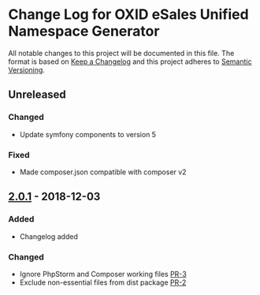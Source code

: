 # Change Log for OXID eSales Unified Namespace Generator

All notable changes to this project will be documented in this file.
The format is based on [Keep a Changelog](http://keepachangelog.com/)
and this project adheres to [Semantic Versioning](http://semver.org/).

## Unreleased

### Changed

- Update symfony components to version 5

### Fixed

- Made composer.json compatible with composer v2

## [2.0.1] - 2018-12-03

### Added

- Changelog added

### Changed

- Ignore PhpStorm and Composer working files [PR-3](https://github.com/OXID-eSales/oxideshop-unified-namespace-generator/pull/3)
- Exclude non-essential files from dist package [PR-2](https://github.com/OXID-eSales/oxideshop-unified-namespace-generator/pull/2)

[2.0.2]: https://github.com/OXID-eSales/oxideshop-unified-namespace-generator/compare/v2.0.1...HEAD
[2.0.1]: https://github.com/OXID-eSales/oxideshop-unified-namespace-generator/compare/v2.0.0...v2.0.1
